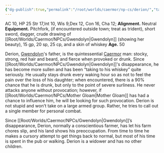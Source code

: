 ```yaml
---
{"dg-publish":true,"permalink":"/root/worlds/caermor/np-cs/derion/","tags":["Caermor"]}
---
```


AC 10, HP 25
Str 17,Int 10, Wis 9,Dex 12, Con 16, Cha 12; 
**Alignment.** Neutral
**Equipment.** Pitchfork, (if encountered outside town; treat as trident), short sword, dagger, crude drawing of [[Root/Worlds/Caermor/NPCs/Gwendolyn\|Gwendolyn]] (showing her beauty), 15 gp, 20 sp, 25 cp, and a skin of whiskey
**Age.** 50

Derion, [Gwendolyn](Gwendolyn.md)'s father, is the quintessential [Caermor](Caermor.md) man: stocky, strong, red hair and beard, and fierce when provoked or drunk. Since [[Root/Worlds/Caermor/NPCs/Gwendolyn\|Gwendolyn]]'s disappearance, he has become more sullen and has been “taking to his whiskey” quite seriously. He usually stays drunk every waking hour so as not to feel the pain over the loss of his daughter; when encountered, there is a 90% chance that he is drunk, but only to the point of severe surliness. He never attacks anyone without provocation; however, if [[Root/Worlds/Caermor/NPCs/Mother Gloam\|Mother Gloam]] has had
a chance to influence him, he will be looking for such provocation. Derion is not stupid and won't take on a large armed group. Rather, he tries to call out a single member for personal combat.

Since [[Root/Worlds/Caermor/NPCs/Gwendolyn\|Gwendolyn]]’s disappearance, Derion, normally a conscientious  farmer, has let his farm chores slip, and his land shows his preoccupation. From time to time he makes a cursory attempt to get things back to normal, but most of his time is spent in the pub or walking. Derion is a widower and has no other children.
